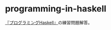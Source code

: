 programming-in-haskell
======================

[『プログラミングHaskell』](https://estore.ohmsha.co.jp/titles/978427406781P)の練習問題解答。
